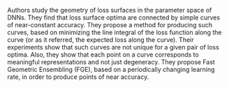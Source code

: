 Authors study the geometry of loss surfaces in the parameter space of DNNs. They find that loss surface optima are connected by simple curves of near-constant accuracy. They propose a method for producing such curves, based on minimizing the line integral of the loss function along the curve (or as it referred, the expected loss along the curve). Their experiments show that such curves are not unique for a given pair of loss optima. Also, they show that each point on a curve corresponds to meaningful representations and not just degeneracy. They propose Fast Geometric Ensembling (FGE), based on a periodically changing learning rate, in order to produce points of near accuracy.
